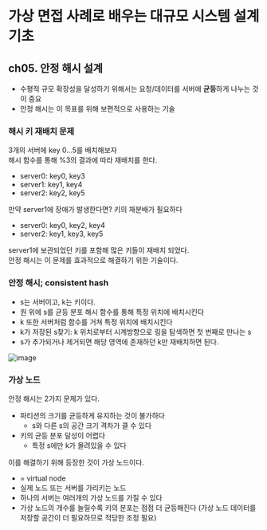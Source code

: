 # 가상 면접 사례로 배우는 대규모 시스템 설계 기초

## ch05. 안정 해시 설계

- 수평적 규모 확장성을 달성하기 위해서는 요청/데이터를 서버에 **균등**하게 나누는 것이 중요
- 안정 해시는 이 목표를 위해 보편적으로 사용하는 기술

### 해시 키 재배치 문제

3개의 서버에 key 0...5를 배치해보자  
해시 함수를 통해 %3의 결과에 따라 재배치를 한다.

- server0: key0, key3
- server1: key1, key4
- server2: key2, key5

만약 server1에 장애가 발생한다면? 키의 재분배가 필요하다

- server0: key0, key2, key4
- server2: key1, key3, key5

server1에 보관되었던 키를 포함해 많은 키들이 재배치 되었다.  
안정 해시는 이 문제를 효과적으로 해결하기 위한 기술이다.

### 안정 해시; consistent hash

- s는 서버이고, k는 키이다.
- 원 위에 s를 균등 분포 해시 함수를 통해 특정 위치에 배치시킨다
- k 또한 서버처럼 함수를 거쳐 특정 위치에 배치시킨다
- k가 저장된 s찾기: k 위치로부터 시계방향으로 링을 탐색하면 첫 번째로 만나는 s
- s가 추가되거나 제거되면 해당 영역에 존재하던 k만 재배치하면 된다.

![image](https://user-images.githubusercontent.com/53105735/235166366-f7666cd9-ee6b-4594-bd36-b6146d910404.png)

### 가상 노드

안정 해시는 2가지 문제가 있다.
- 파티션의 크기를 균등하게 유지하는 것이 불가하다
  - s와 다른 s의 공간 크기 격차가 클 수 있다
- 키의 균등 분포 달성이 어렵다
  - 특정 s에만 k가 몰려있을 수 있다

이를 해결하기 위해 등장한 것이 가상 노드이다.  

- = virtual node
- 실제 노드 또는 서버를 가리키는 노드
- 하나의 서버는 여러개의 가상 노드를 가질 수 있다
- 가상 노드의 개수를 늘릴수록 키의 분포는 점점 더 균등해진다 (가상 노드 데이터를 저장할 공간이 더 필요하므로 적당한 조정 필요)
